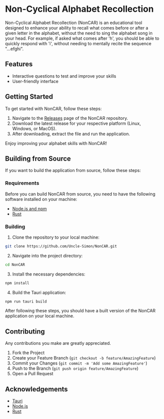 # Non-Cyclical Alphabet Recollection

Non-Cyclical Alphabet Recollection (NonCAR) is an educational tool designed to enhance your ability to recall what comes before or after a given letter in the alphabet, without the need to sing the alphabet song in your head. For example, if asked what comes after 'h', you should be able to quickly respond with 'i', without needing to mentally recite the sequence "...efghi".

## Features

- Interactive questions to test and improve your skills
- User-friendly interface

## Getting Started

To get started with NonCAR, follow these steps:

1. Navigate to the [Releases](https://github.com/Uncle-Simon/NonCAR/releases) page of the NonCAR repository.
2. Download the latest release for your respective platform (Linux, Windows, or MacOS).
3. After downloading, extract the file and run the application.

Enjoy improving your alphabet skills with NonCAR!

## Building from Source

If you want to build the application from source, follow these steps:

### Requirements

Before you can build NonCAR from source, you need to have the following software installed on your machine:

- [Node.js and npm](https://nodejs.org/en/download/)
- [Rust](https://www.rust-lang.org/tools/install)

### Building

1. Clone the repository to your local machine:

```bash
git clone https://github.com/Uncle-Simon/NonCAR.git
```

2. Navigate into the project directory:

```bash
cd NonCAR
```

3. Install the necessary dependencies:

```bash
npm install
```

4. Build the Tauri application:

```bash
npm run tauri build
```

After following these steps, you should have a built version of the NonCAR application on your local machine.

## Contributing

Any contributions you make are greatly appreciated.

1. Fork the Project
2. Create your Feature Branch (`git checkout -b feature/AmazingFeature`)
3. Commit your Changes (`git commit -m 'Add some AmazingFeature'`)
4. Push to the Branch (`git push origin feature/AmazingFeature`)
5. Open a Pull Request

## Acknowledgements

- [Tauri](https://tauri.app/)
- [Node.js](https://nodejs.org/en/)
- [Rust](https://www.rust-lang.org/)

